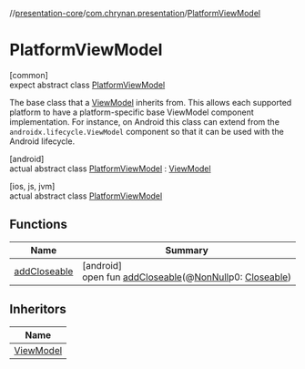 //[presentation-core](../../../index.md)/[com.chrynan.presentation](../index.md)/[PlatformViewModel](index.md)

# PlatformViewModel

[common]\
expect abstract class [PlatformViewModel](index.md)

The base class that a [ViewModel](../-view-model/index.md) inherits from. This allows each supported platform to have a platform-specific base ViewModel component implementation. For instance, on Android this class can extend from the `androidx.lifecycle.ViewModel` component so that it can be used with the Android lifecycle.

[android]\
actual abstract class [PlatformViewModel](index.md) : [ViewModel](https://developer.android.com/reference/kotlin/androidx/lifecycle/ViewModel.html)

[ios, js, jvm]\
actual abstract class [PlatformViewModel](index.md)

## Functions

| Name | Summary |
|---|---|
| [addCloseable](index.md#264516373%2FFunctions%2F174188672) | [android]<br>open fun [addCloseable](index.md#264516373%2FFunctions%2F174188672)(@[NonNull](https://developer.android.com/reference/kotlin/androidx/annotation/NonNull.html)p0: [Closeable](https://developer.android.com/reference/kotlin/java/io/Closeable.html)) |

## Inheritors

| Name |
|---|
| [ViewModel](../-view-model/index.md) |
